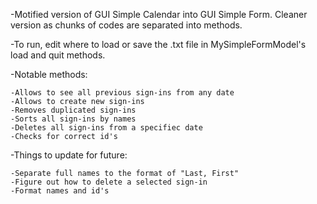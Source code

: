 -Motified version of GUI Simple Calendar into GUI Simple Form. Cleaner version as chunks of codes are separated into methods.

-To run, edit where to load or save the .txt file in MySimpleFormModel's load and quit methods.


-Notable methods:

	-Allows to see all previous sign-ins from any date	
	-Allows to create new sign-ins
	-Removes duplicated sign-ins
 	-Sorts all sign-ins by names
 	-Deletes all sign-ins from a specifiec date
	-Checks for correct id's
  
-Things to update for future:

	-Separate full names to the format of "Last, First"
	-Figure out how to delete a selected sign-in
	-Format names and id's 
 
